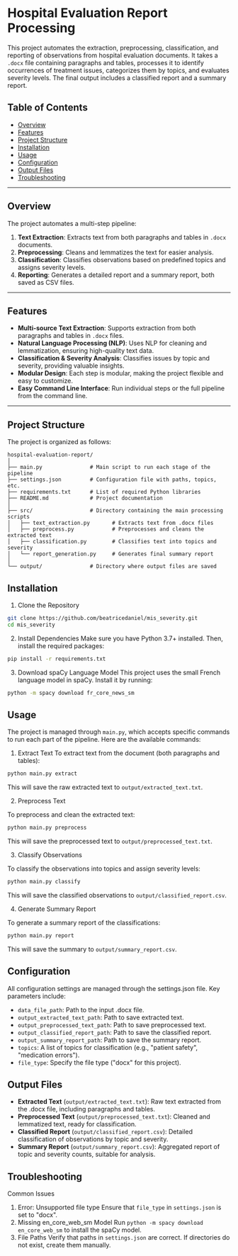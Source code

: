 # Hospital Evaluation Report Processing

This project automates the extraction, preprocessing, classification, and reporting of observations from hospital evaluation documents. It takes a `.docx` file containing paragraphs and tables, processes it to identify occurrences of treatment issues, categorizes them by topics, and evaluates severity levels. The final output includes a classified report and a summary report.

## Table of Contents

- [Overview](#overview)
- [Features](#features)
- [Project Structure](#project-structure)
- [Installation](#installation)
- [Usage](#usage)
- [Configuration](#configuration)
- [Output Files](#output-files)
- [Troubleshooting](#troubleshooting)

---

## Overview

The project automates a multi-step pipeline:
1. **Text Extraction**: Extracts text from both paragraphs and tables in `.docx` documents.
2. **Preprocessing**: Cleans and lemmatizes the text for easier analysis.
3. **Classification**: Classifies observations based on predefined topics and assigns severity levels.
4. **Reporting**: Generates a detailed report and a summary report, both saved as CSV files.

---

## Features

- **Multi-source Text Extraction**: Supports extraction from both paragraphs and tables in `.docx` files.
- **Natural Language Processing (NLP)**: Uses NLP for cleaning and lemmatization, ensuring high-quality text data.
- **Classification & Severity Analysis**: Classifies issues by topic and severity, providing valuable insights.
- **Modular Design**: Each step is modular, making the project flexible and easy to customize.
- **Easy Command Line Interface**: Run individual steps or the full pipeline from the command line.

---

## Project Structure

The project is organized as follows:

```plaintext
hospital-evaluation-report/
│
├── main.py               # Main script to run each stage of the pipeline
├── settings.json         # Configuration file with paths, topics, etc.
├── requirements.txt      # List of required Python libraries
├── README.md             # Project documentation
│
├── src/                  # Directory containing the main processing scripts
│   ├── text_extraction.py       # Extracts text from .docx files
│   ├── preprocess.py            # Preprocesses and cleans the extracted text
│   ├── classification.py        # Classifies text into topics and severity
│   └── report_generation.py     # Generates final summary report
│
└── output/               # Directory where output files are saved
```

## Installation

1. Clone the Repository
```bash
git clone https://github.com/beatricedaniel/mis_severity.git
cd mis_severity
```

2. Install Dependencies
Make sure you have Python 3.7+ installed. Then, install the required packages:
```bash
pip install -r requirements.txt
```

3. Download spaCy Language Model
This project uses the small French language model in spaCy. Install it by running:
```bash
python -m spacy download fr_core_news_sm
```

## Usage

The project is managed through ```main.py```, which accepts specific commands to run each part of the pipeline. Here are the available commands:

1. Extract Text
To extract text from the document (both paragraphs and tables):
```bash
python main.py extract
```
This will save the raw extracted text to ```output/extracted_text.txt```.

2. Preprocess Text

To preprocess and clean the extracted text:
```bash
python main.py preprocess
```
This will save the preprocessed text to ```output/preprocessed_text.txt```.

3. Classify Observations

To classify the observations into topics and assign severity levels:
```bash
python main.py classify
```
This will save the classified observations to ```output/classified_report.csv```.

4. Generate Summary Report

To generate a summary report of the classifications:
```bash
python main.py report
```
This will save the summary to ```output/summary_report.csv```.

## Configuration

All configuration settings are managed through the settings.json file. Key parameters include:

* ```data_file_path```: Path to the input .docx file.
* ```output_extracted_text_path```: Path to save extracted text.
* ```output_preprocessed_text_path```: Path to save preprocessed text.
* ```output_classified_report_path```: Path to save the classified report.
* ```output_summary_report_path```: Path to save the summary report.
* ```topics```: A list of topics for classification (e.g., "patient safety", "medication errors").
* ```file_type```: Specify the file type ("docx" for this project).

## Output Files

* **Extracted Text** (```output/extracted_text.txt```): Raw text extracted from the .docx file, including paragraphs and tables.
* **Preprocessed Text** (```output/preprocessed_text.txt```): Cleaned and lemmatized text, ready for classification.
* **Classified Report** (```output/classified_report.csv```): Detailed classification of observations by topic and severity.
* **Summary Report** (```output/summary_report.csv```): Aggregated report of topic and severity counts, suitable for analysis.

## Troubleshooting

Common Issues
1. Error: Unsupported file type
Ensure that ```file_type``` in ```settings.json``` is set to "docx".
2. Missing en_core_web_sm Model
Run ```python -m spacy download en_core_web_sm``` to install the spaCy model.
3. File Paths
Verify that paths in ```settings.json``` are correct. If directories do not exist, create them manually.